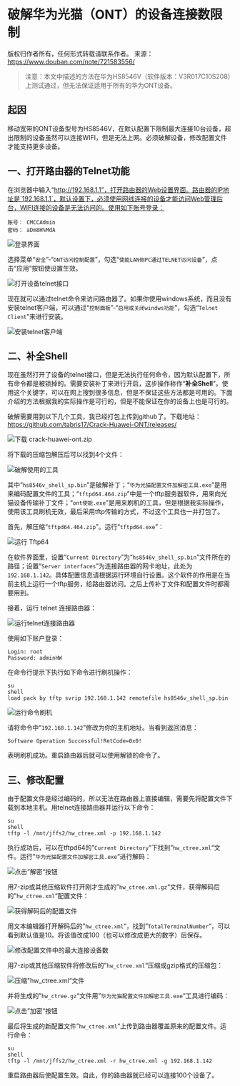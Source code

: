 # 破解华为光猫（ONT）的设备连接数限制

版权归作者所有，任何形式转载请联系作者。
来源：https://www.douban.com/note/721583556/

> 注意：本文中描述的方法在华为HS8546V（软件版本：V3R017C10S208）上测试通过，但无法保证适用于所有的华为ONT设备。

## 起因

移动宽带的ONT设备型号为HS8546V，在默认配置下限制最大连接10台设备，超出限制的设备虽然可以连接WIFI，但是无法上网。必须破解设备，修改配置文件才能支持更多设备。

## 一、打开路由器的Telnet功能

在浏览器中输入“http://192.168.1.1”，打开路由器的Web设置界面。路由器的IP地址是`192.168.1.1`，默认设置下，必须使用网线连接的设备才能访问Web管理后台，WIFI连接的设备是无法访问的。使用如下账号登录：

    账号： CMCCAdmin
    密码： aDm8H%MdA

![登录界面](https://img3.doubanio.com/view/note/l/public/p61819964.webp)

选择菜单“`安全`”-“`ONT访问控制配置`”，勾选“`使能LAN侧PC通过TELNET访问设备`”，点击“应用”按钮使设置生效。

![打开设备telnet接口](https://img1.doubanio.com/view/note/l/public/p61819979.webp)

现在就可以通过telnet命令来访问路由器了。如果你使用windows系统，而且没有安装telnet客户端，可以通过“`控制面板`”-“`启用或关闭windws功能`”，勾选“`Telnet Client`”来进行安装。

![安装telnet客户端](https://img3.doubanio.com/view/note/l/public/p61820235.webp)

## 二、补全Shell

现在虽然打开了设备的telnet接口，但是无法执行任何命令，因为默认配置下，所有命令都是被锁掉的。需要安装补丁来进行开启，这步操作称作“**补全Shell**”。使用这个关键字，可以在网上搜到很多信息，但是不保证这些方法都是可用的。下面介绍的方法根据我的实际操作是可行的，但是不能保证在你的设备上也是可行的。

破解需要用到以下几个工具，我已经打包上传到github了。下载地址： https://github.com/tabris17/Crack-Huawei-ONT/releases/ 

![下载 crack-huawei-ont.zip](https://img1.doubanio.com/view/note/l/public/p61822737.webp)

将下载的压缩包解压后可以找到4个文件：

![破解使用的工具](https://img3.doubanio.com/view/note/l/public/p61820393.webp)


其中“`hs8546v_shell_sp.bin`”是破解补丁；“`华为光猫配置文件加解密工具.exe`”是用来编码配置文件的工具；“`tftpd64.464.zip`”中是一个tftp服务器软件，用来向光猫设备传输补丁文件；“`ont使能.exe`”是用来刷机的工具，但是根据我实际操作，使用该工具刷机无效，最后采用tftp传输的方式，不过这个工具也一并打包了。

首先，解压缩“`tftpd64.464.zip`”。运行“`tftpd64.exe`”：

![运行 Tftp64](https://img1.doubanio.com/view/note/l/public/p61822789.webp)


在软件界面里，设置“`Current Directory`”为“`hs8546v_shell_sp.bin`”文件所在的路径；设置“`Server interfaces`”为连接路由器的网卡地址，此处为 `192.168.1.142`。具体配置信息请根据运行环境自行设置。这个软件的作用是在当前主机上运行一个tftp服务，给路由器访问。之后上传补丁文件和配置文件时都需要用到。

接着，运行 telnet 连接路由器：

![运行telnet连接路由器](https://img3.doubanio.com/view/note/l/public/p61822534.webp)


使用如下账户登录：

    Login: root
    Password: adminHW

在命令行提示下执行如下命令进行刷机操作：

    su
    shell
    load pack by tftp svrip 192.168.1.142 remotefile hs8546v_shell_sp.bin

![运行命令刷机](https://img3.doubanio.com/view/note/l/public/p61823216.webp)


请将命令中“`192.168.1.142`”修改为你的主机地址。当看到返回消息：

    Software Operation Successful!RetCode=0x0!

表明刷机成功。重启路由器后就可以使用解锁的命令了。

## 三、修改配置

由于配置文件是经过编码的，所以无法在路由器上直接编辑，需要先将配置文件下载到本地主机。用telnet连接路由器并运行以下命令：

    su
    shell
    tftp -l /mnt/jffs2/hw_ctree.xml -p 192.168.1.142

执行成功后，可以在tftpd64的”`Current Directory`“下找到”`hw_ctree.xml`“文件。运行”`华为光猫配置文件加解密工具.exe`“进行解码：

![点击”解密“按钮](https://img1.doubanio.com/view/note/l/public/p61823407.webp)


用7-zip或其他压缩软件打开刚才生成的”`hw_ctree.xml.gz`“文件，获得解码后的”`hw_ctree.xml`“配置文件：

![获得解码后的配置文件](https://img3.doubanio.com/view/note/l/public/p61823435.webp)


用文本编辑器打开解码后的”`hw_ctree.xml`“，找到”`TotalTerminalNumber`“，可以看到默认值是10。将该值改成100（也可以修改成更大的数字）后保存。

![修改配置文件中的最大连接设备数](https://img1.doubanio.com/view/note/l/public/p61823479.webp)


用7-zip或其他压缩软件将修改后的”`hw_ctree.xml`“压缩成gzip格式的压缩包：

![压缩"hw_ctree.xml“文件](https://img1.doubanio.com/view/note/l/public/p61823568.webp)


并将生成的”`hw_ctree.gz`“文件用”`华为光猫配置文件加解密工具.exe`“工具进行编码：

![点击”加密“按钮](https://img1.doubanio.com/view/note/l/public/p61823618.webp)


最后将生成的新配置文件”`hw_ctree.xml`“上传到路由器覆盖原来的配置文件。运行命令：

    su
    shell
    tftp -l /mnt/jffs2/hw_ctree.xml -r hw_ctree.xml -g 192.168.1.142

重启路由器后使配置生效。自此，你的路由器就已经可以连接100个设备了。
